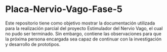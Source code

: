 # Placa-Nervio-Vago-Fase-5

Este repositorio tiene como objetivo mostrar la documentación utilizada para la realización parcial del proyecto Estimulador del Nervio Vago, el cual no pudo ser terminado. Sin embargo, contiene las observaciones para que la próxima persona encargada sea capaz de continuar con la investigación y desarrollo de prototipos.
